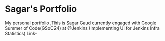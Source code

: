 # Sagar's Portfolio
My personal portfolio ,This is Sagar Gaud currently engaged with Google Summer of Code(GSoC24) at @Jenkins (Implementing UI for Jenkins Infra Statistics)
Link- 
